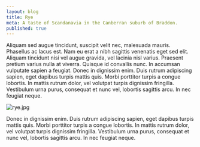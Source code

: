 ```yaml
---
layout: blog
title: Rye
meta: A taste of Scandanavia in the Canberran suburb of Braddon.
published: true
---
```


Aliquam sed augue tincidunt, suscipit velit nec, malesuada mauris. Phasellus ac lacus est. Nam eu erat a nibh sagittis venenatis eget sed elit. Aliquam tincidunt nisi vel augue gravida, vel lacinia nisl varius. Praesent pretium varius nulla at viverra. Quisque id convallis nunc. In accumsan vulputate sapien a feugiat. Donec in dignissim enim. Duis rutrum adipiscing sapien, eget dapibus turpis mattis quis. Morbi porttitor turpis a congue lobortis. In mattis rutrum dolor, vel volutpat turpis dignissim fringilla. Vestibulum urna purus, consequat et nunc vel, lobortis sagittis arcu. In nec feugiat neque.

![rye.jpg]({{site.baseurl}}/_posts/rye.jpg)

Donec in dignissim enim. Duis rutrum adipiscing sapien, eget dapibus turpis mattis quis. Morbi porttitor turpis a congue lobortis. In mattis rutrum dolor, vel volutpat turpis dignissim fringilla. Vestibulum urna purus, consequat et nunc vel, lobortis sagittis arcu. In nec feugiat neque.
